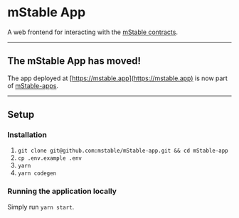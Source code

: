 # mStable App

A web frontend for interacting with the [mStable contracts](https://github.com/mstable/mStable-contracts).

---

## The mStable App has moved!

The app deployed at [https://mstable.app](https://mstable.app) is now part of [mStable-apps](https://github.com/mstable/mStable-apps).

---

## Setup

### Installation

1. `git clone git@github.com:mstable/mStable-app.git && cd mStable-app`
2. `cp .env.example .env` 
3. `yarn`
4. `yarn codegen`

### Running the application locally

Simply run `yarn start`.


